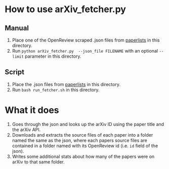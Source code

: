 # How to use arXiv_fetcher.py

## Manual
1. Place one of the OpenReview scraped .json files from [paperlists](https://github.com/papercopilot/paperlists?tab=readme-ov-file) in this directory.
2. Run `python arXiv_fetcher.py  --json_file FILENAME` with an optional `--limit` parameter in this directory.

## Script
1. Place the .json files from [paperlists](https://github.com/papercopilot/paperlists?tab=readme-ov-file) in this directory.
2. Run `bash run_fetcher.sh` in this directory.

# What it does
1. Goes through the json and looks up the arXiv ID using the paper title and the arXiv API.
2. Downloads and extracts the source files of each paper into a folder named the same as the json, where each papers source files are contained in a folder named with its OpenReview id (i.e. `id` field of the json).
3. Writes some additional stats about how many of the papers were on arXiv to that same folder.
